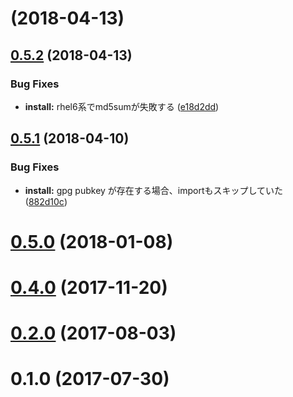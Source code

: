 <a name=""></a>
# [](https://github.com/in-house-swagger/in-house-swagger/compare/v0.5.2...v) (2018-04-13)



<a name="0.5.2"></a>
## [0.5.2](https://github.com/in-house-swagger/in-house-swagger/compare/v0.5.1...v0.5.2) (2018-04-13)


### Bug Fixes

* **install:** rhel6系でmd5sumが失敗する ([e18d2dd](https://github.com/in-house-swagger/in-house-swagger/commit/e18d2dd))



<a name="0.5.1"></a>
## [0.5.1](https://github.com/in-house-swagger/in-house-swagger/compare/v0.5.0...v0.5.1) (2018-04-10)


### Bug Fixes

* **install:** gpg pubkey が存在する場合、importもスキップしていた ([882d10c](https://github.com/in-house-swagger/in-house-swagger/commit/882d10c))



<a name="0.5.0"></a>
# [0.5.0](https://github.com/in-house-swagger/in-house-swagger/compare/v0.4.0...v0.5.0) (2018-01-08)



<a name="0.4.0"></a>
# [0.4.0](https://github.com/in-house-swagger/in-house-swagger/compare/v0.3.0...v0.4.0) (2017-11-20)



<a name="0.2.0"></a>
# [0.2.0](https://github.com/in-house-swagger/in-house-swagger/compare/v0.1.0...v0.2.0) (2017-08-03)



<a name="0.1.0"></a>
# 0.1.0 (2017-07-30)



